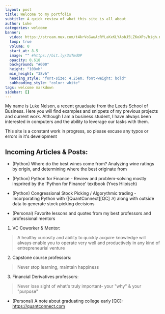 ```yaml
---
layout: post
title: Welcome to my portfolio
subtitle: A quick review of what this site is all about
author: Luke
categories: welcome
banner:
  video: https://stream.mux.com/t4krVoGwuAcRYLaKxKLYAobJ5LZ6oXPs/high.mp4?token=eyJhbGciOiJSUzI1NiIsInR5cCI6IkpXVCIsImtpZCI6InQ5UHZucm9ZY0hQNjhYSmlRQnRHTEVVSkVSSXJ0UXhKIn0.eyJleHAiOjE2NTU3NjI2MDEsImF1ZCI6InYiLCJzdWIiOiJ0NGtyVm9Hd3VBY1JZTGFLeEtMWUFvYko1TFo2b1hQcyJ9.G5BfFl5AMdtKMXOuycrfrttcu6ISDvkUqqRPUYn_8SPFQ3H_8U5l0VPZZlzz7mC49ndXaX06hXIJGB2AXvApCBta-uf3YbghCj3R5oQJmTmoZFQ-Z1tS5ZGZ0L_fa-22N7Dqn-iEVMEO0n4C3czBIjrAsuEKkhynjybxRNuTxD7ViojUhhowWmWCzJIMJ8bVPxm5L_jd5R1X7rYaf1YdAPA36DvQzOzAbHwDQCNpNjM0lYxMYFtmY0q4SYlrT2-RH_0rAf2ZT3CBTm-LuSznb0XqHksUZcT0GULlkNBjR04AShDj18kBu07W346MPw3OkaqPhpuVYD3VhjDzDsIS8Q
  loop: true
  volume: 0
  start_at: 8.5
  image: "" #https://bit.ly/3xTmdUP
  opacity: 0.618
  background: "#000"
  height: "100vh"
  min_height: "38vh"
  heading_style: "font-size: 4.25em; font-weight: bold"
  subheading_style: "color: white"
tags: welcome markdown
sidebar: []
---
```


My name is Luke Nelson, a recent gruaduate from the Leeds School of Business. Here you will find examples and snippets of my previous projects and current work. Although I am a business student, I have always been interested in computers and the ability to leverage our tasks with them.

This site is a constant work in progress, so please excuse any typos or errors in it's development 

## Incoming Articles & Posts:

* (Python) Where do the best wines come from? Analyzing wine ratings by origin, and determining where the best originate from 
* (Python) Python for Finance - Review and problem-solving mostly insprired by the 'Python for Finance' textbook (Yves Hilpisch)
* (Python) Congressional Stock Picking / Algorythmic trading - Incorporating Python with ([QuantConnect][QC] ↗) along with outside data to generate stock picking decisions


* (Personal) Favorite lessons and quotes from my best professors and professional mentors
1. VC Coworker & Mentor: 
>A healthy curiosity and ability to quickly acquire knowledge will always enable you to operate very well and productively in any kind of entrepreneurial venture
2. Capstone course professors: 
>Never stop learning, maintain happiness
3. Financial Derivatives professors: 
>Never lose sight of what's truly important- your "why" & your "purpose"
* (Personal) A note about graduating college early
[QC]: https://quantconnect.com